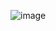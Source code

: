 ![image](https://github.com/Nishant976/calculator/assets/112564488/bb43e3f6-cc5a-432d-b419-4e9bf4308ef1)

